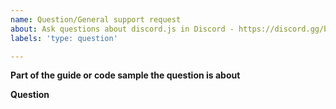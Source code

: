```yaml
---
name: Question/General support request
about: Ask questions about discord.js in Discord - https://discord.gg/bRCvFy9 
labels: 'type: question'

---
```


<!--
**If you have specific questions about discord.js library usage, please ask in the Discord Server**
https://discord.gg/bRCvFy9 
-->

**Part of the guide or code sample the question is about**
<!-- URL or path to the file or section in question. If none please select "feature request" instead. -->

**Question**
<!-- Your question about the referenced part of the guide. -->
